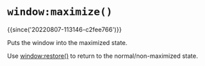 # `window:maximize()`

{{since('20220807-113146-c2fee766')}}

Puts the window into the maximized state.

Use [window:restore()](restore.md) to return to the normal/non-maximized state.
